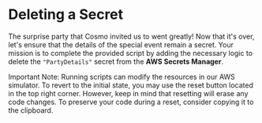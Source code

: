 # Deleting a Secret

The surprise party that Cosmo invited us to went greatly! Now that it's over, let's ensure that the details of the special event remain a secret. Your mission is to complete the provided script by adding the necessary logic to delete the `"PartyDetails"` secret from the **AWS Secrets Manager**.

Important Note: Running scripts can modify the resources in our AWS simulator. To revert to the initial state, you may use the reset button located in the top right corner. However, keep in mind that resetting will erase any code changes. To preserve your code during a reset, consider copying it to the clipboard.